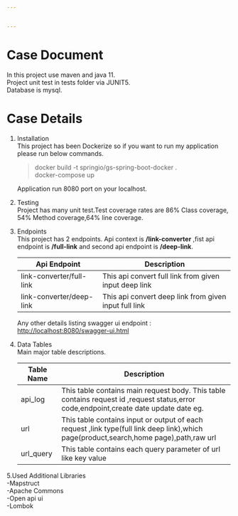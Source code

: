 ```yaml
---


---
```


<h1 id="case-document">Case Document</h1>
<p>In this project use maven and java 11.<br>
Project unit test in tests folder via JUNIT5.<br>
Database is mysql.</p>
<h1 id="case-details">Case Details</h1>
<ol>
<li>
<p>Installation<br>
This project has been Dockerize so if you want to run my application please run below commands.</p>
<blockquote>
<p>docker build -t springio/gs-spring-boot-docker .<br>
docker-compose up</p>
</blockquote>
<p>Application  run 8080 port on your localhost.</p>
</li>
<li>
<p>Testing<br>
Project has many unit test.Test coverage rates are 86% Class coverage, 54% Method coverage,64% line coverage.</p>
</li>
<li>
<p>Endpoints<br>
This project has 2 endpoints. Api context is <strong>/link-converter</strong> ,fist api endpoint  is <strong>/full-link</strong>   and second api endpoint is <strong>/deep-link</strong>.</p>

<table>
<thead>
<tr>
<th>Api Endpoint</th>
<th>Description</th>
</tr>
</thead>
<tbody>
<tr>
<td>link-converter/full-link</td>
<td>This api convert full link  from given input deep link</td>
</tr>
<tr>
<td>link-converter/deep-link</td>
<td>This api convert deep link  from given input full link</td>
</tr>
</tbody>
</table><p>Any other details listing swagger ui endpoint : <a href="http://localhost:8080/swagger-ui.html">http://localhost:8080/swagger-ui.html</a></p>
</li>
<li>
<p>Data Tables<br>
Main major table descriptions.</p>

<table>
<thead>
<tr>
<th>Table Name</th>
<th>Description</th>
</tr>
</thead>
<tbody>
<tr>
<td>api_log</td>
<td>This table contains main request body. This table contains request id ,request status,error code,endpoint,create date update date eg.</td>
</tr>
<tr>
<td>url</td>
<td>This table contains input or output of each request ,link type(full link deep link),which page(product,search,home page),path,raw url</td>
</tr>
<tr>
<td>url_query</td>
<td>This table contains each query parameter of url like key value</td>
</tr>
</tbody>
</table></li>
</ol>
<p>5.Used Additional Libraries<br>
-Mapstruct<br>
-Apache Commons<br>
-Open api ui<br>
-Lombok</p>

